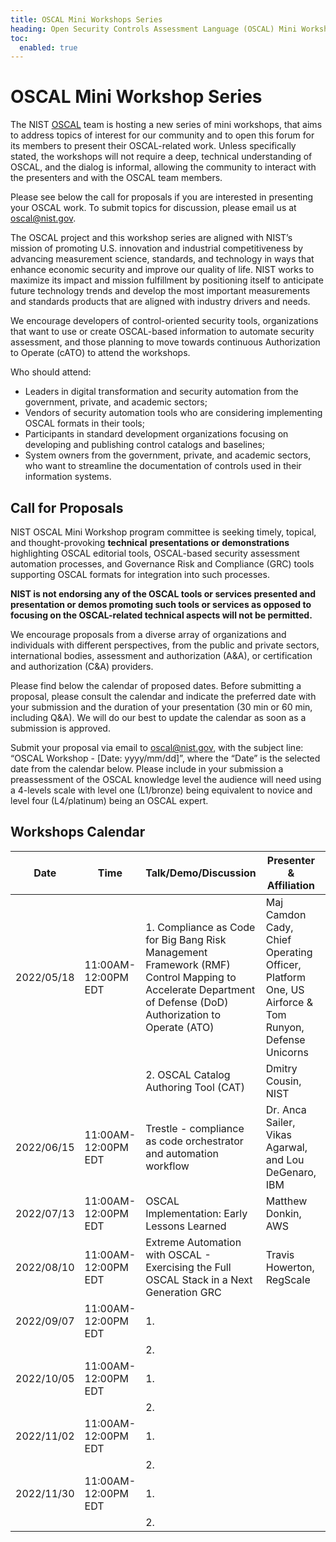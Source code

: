 ```yaml
---
title: OSCAL Mini Workshops Series
heading: Open Security Controls Assessment Language (OSCAL) Mini Workshop Series
toc:
  enabled: true
---
```


# OSCAL Mini Workshop Series

The NIST [OSCAL](https://www.nist.gov/OSCAL) team is hosting a new series of mini workshops, that aims to address topics of interest for our community and to open this forum for its members to present their OSCAL-related work. Unless specifically stated, the workshops will not require a deep, technical understanding of OSCAL, and the dialog is informal, allowing the community to interact with the presenters and with the OSCAL team members. 

Please see below the call for proposals if you are interested in presenting your OSCAL work. To submit topics for discussion, please email us at [oscal@nist.gov](mailto:oscal@nist.gov).

The OSCAL project and this workshop series are aligned with NIST’s mission of promoting U.S. innovation and industrial competitiveness by advancing measurement science, standards, and technology in ways that enhance economic security and improve our quality of life. NIST works to maximize its impact and mission fulfillment by positioning itself to anticipate future technology trends and develop the most important measurements and standards products that are aligned with industry drivers and needs.

We encourage developers of control-oriented security tools, organizations that want to use or create OSCAL-based information to automate security assessment, and those planning to move towards continuous Authorization to Operate (cATO) to attend the workshops.

Who should attend:
- Leaders in digital transformation and security automation from the government, private, and academic sectors;
- Vendors of security automation tools who are considering implementing OSCAL formats in their tools;
- Participants in standard development organizations focusing on developing and publishing control catalogs and baselines;
- System owners from the government, private, and academic sectors, who want to streamline the documentation of controls used in their information systems.

## Call for Proposals

NIST OSCAL Mini Workshop program committee is seeking timely, topical, and thought-provoking **technical** **presentations or demonstrations** highlighting OSCAL editorial tools, OSCAL-based security assessment automation processes, and Governance Risk and Compliance (GRC) tools supporting OSCAL formats for integration into such processes. 

**NIST is not endorsing any of the OSCAL tools or services presented and presentation or demos promoting such tools or services as opposed to focusing on the OSCAL-related technical aspects will not be permitted.**

We encourage proposals from a diverse array of organizations and individuals with different perspectives, from the public and private sectors, international bodies, assessment and authorization (A&A), or certification and authorization (C&A) providers.

Please find below the calendar of proposed dates. Before submitting a proposal, please consult the calendar and indicate the preferred date with your submission and the duration of your presentation (30 min or 60 min, including Q&A). We will do our best to update the calendar as soon as a submission is approved.

Submit your proposal via email to [oscal@nist.gov](mailto:oscal@nist.gov), with the subject line: “OSCAL Workshop - [Date: yyyy/mm/dd]”, where the “Date” is the selected date from the calendar below. Please include in your submission a preassessment of the OSCAL knowledge level the audience will need using a 4-levels scale with level one (L1/bronze) being equivalent to novice and level four (L4/platinum) being an OSCAL expert. 

## Workshops Calendar

| Date | Time | Talk/Demo/Discussion | Presenter & Affiliation | Type | Knowledge Level |
| ---- | ---- | ---------------------| ----------------------- | ---- | --------------- |
| 2022/05/18 | 11:00AM-12:00PM EDT | 1.  Compliance as Code for Big Bang Risk Management Framework (RMF) Control Mapping to Accelerate Department of Defense (DoD) Authorization to Operate (ATO) | Maj Camdon Cady, Chief Operating Officer, Platform One, US Airforce & Tom Runyon, Defense Unicorns   | presentation |  L2 |
|  |  | 2. OSCAL Catalog Authoring Tool (CAT) | Dmitry Cousin, NIST |demo |  L1 | 
|  2022/06/15 |  11:00AM-12:00PM EDT  | Trestle - compliance as code orchestrator and automation workflow  | Dr. Anca Sailer, Vikas Agarwal, and Lou DeGenaro, IBM| [presentation](../Trestle-agile-authoring-NIST.pdf) & [demo](../demo-slides.pdf) | L3 |   
|  2022/07/13 |  11:00AM-12:00PM EDT  | OSCAL Implementation: Early Lessons Learned| Matthew Donkin, AWS | presentation | L2 |    
|  2022/08/10 |  11:00AM-12:00PM EDT  | Extreme Automation with OSCAL - Exercising the Full OSCAL Stack in a Next Generation GRC | Travis Howerton, RegScale | presentation & demo | L1-L3 |    
|  2022/09/07 |  11:00AM-12:00PM EDT  | 1. |  |  |  |  
|  |  | 2. |  |  |  |  
|  2022/10/05 |  11:00AM-12:00PM EDT  | 1. |  |  |  |  
|  |  | 2. |  |  |  |  
|  2022/11/02 |  11:00AM-12:00PM EDT  | 1. |  |  |  |  
|  |  | 2. |  |  |  |  
|  2022/11/30 |  11:00AM-12:00PM EDT  | 1. |  |  |  |  
|  |  | 2. |  |  |  |  

